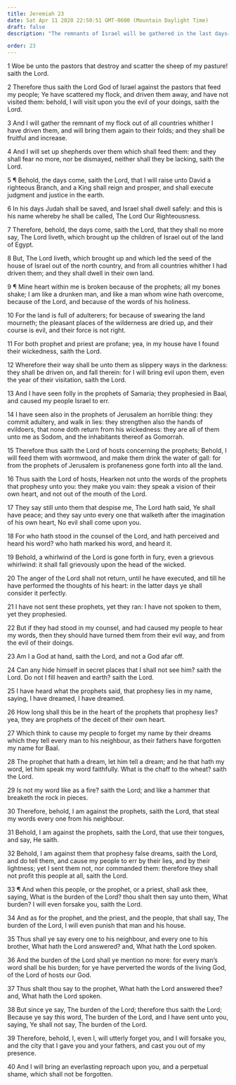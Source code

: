 ```yaml
---
title: Jeremiah 23
date: Sat Apr 11 2020 22:50:51 GMT-0600 (Mountain Daylight Time)
draft: false
description: "The remnants of Israel will be gathered in the last days—The Branch, who is the King (the Messiah), will reign in righteousness—False prophets who teach lies will be cursed."

order: 23
---
```

    
1 Woe be unto the pastors that destroy and scatter the sheep of my pasture! saith the Lord.

2 Therefore thus saith the Lord God of Israel against the pastors that feed my people; Ye have scattered my flock, and driven them away, and have not visited them: behold, I will visit upon you the evil of your doings, saith the Lord.

3 And I will gather the remnant of my flock out of all countries whither I have driven them, and will bring them again to their folds; and they shall be fruitful and increase.

4 And I will set up shepherds over them which shall feed them: and they shall fear no more, nor be dismayed, neither shall they be lacking, saith the Lord.

5 ¶ Behold, the days come, saith the Lord, that I will raise unto David a righteous Branch, and a King shall reign and prosper, and shall execute judgment and justice in the earth.

6 In his days Judah shall be saved, and Israel shall dwell safely: and this is his name whereby he shall be called, The Lord Our Righteousness.

7 Therefore, behold, the days come, saith the Lord, that they shall no more say, The Lord liveth, which brought up the children of Israel out of the land of Egypt.

8 But, The Lord liveth, which brought up and which led the seed of the house of Israel out of the north country, and from all countries whither I had driven them; and they shall dwell in their own land.

9 ¶ Mine heart within me is broken because of the prophets; all my bones shake; I am like a drunken man, and like a man whom wine hath overcome, because of the Lord, and because of the words of his holiness.

10 For the land is full of adulterers; for because of swearing the land mourneth; the pleasant places of the wilderness are dried up, and their course is evil, and their force is not right.

11 For both prophet and priest are profane; yea, in my house have I found their wickedness, saith the Lord.

12 Wherefore their way shall be unto them as slippery ways in the darkness: they shall be driven on, and fall therein: for I will bring evil upon them, even the year of their visitation, saith the Lord.

13 And I have seen folly in the prophets of Samaria; they prophesied in Baal, and caused my people Israel to err.

14 I have seen also in the prophets of Jerusalem an horrible thing: they commit adultery, and walk in lies: they strengthen also the hands of evildoers, that none doth return from his wickedness: they are all of them unto me as Sodom, and the inhabitants thereof as Gomorrah.

15 Therefore thus saith the Lord of hosts concerning the prophets; Behold, I will feed them with wormwood, and make them drink the water of gall: for from the prophets of Jerusalem is profaneness gone forth into all the land.

16 Thus saith the Lord of hosts, Hearken not unto the words of the prophets that prophesy unto you: they make you vain: they speak a vision of their own heart, and not out of the mouth of the Lord.

17 They say still unto them that despise me, The Lord hath said, Ye shall have peace; and they say unto every one that walketh after the imagination of his own heart, No evil shall come upon you.

18 For who hath stood in the counsel of the Lord, and hath perceived and heard his word? who hath marked his word, and heard it.

19 Behold, a whirlwind of the Lord is gone forth in fury, even a grievous whirlwind: it shall fall grievously upon the head of the wicked.

20 The anger of the Lord shall not return, until he have executed, and till he have performed the thoughts of his heart: in the latter days ye shall consider it perfectly.

21 I have not sent these prophets, yet they ran: I have not spoken to them, yet they prophesied.

22 But if they had stood in my counsel, and had caused my people to hear my words, then they should have turned them from their evil way, and from the evil of their doings.

23 Am I a God at hand, saith the Lord, and not a God afar off.

24 Can any hide himself in secret places that I shall not see him? saith the Lord. Do not I fill heaven and earth? saith the Lord.

25 I have heard what the prophets said, that prophesy lies in my name, saying, I have dreamed, I have dreamed.

26 How long shall this be in the heart of the prophets that prophesy lies? yea, they are prophets of the deceit of their own heart.

27 Which think to cause my people to forget my name by their dreams which they tell every man to his neighbour, as their fathers have forgotten my name for Baal.

28 The prophet that hath a dream, let him tell a dream; and he that hath my word, let him speak my word faithfully. What is the chaff to the wheat? saith the Lord.

29 Is not my word like as a fire? saith the Lord; and like a hammer that breaketh the rock in pieces.

30 Therefore, behold, I am against the prophets, saith the Lord, that steal my words every one from his neighbour.

31 Behold, I am against the prophets, saith the Lord, that use their tongues, and say, He saith.

32 Behold, I am against them that prophesy false dreams, saith the Lord, and do tell them, and cause my people to err by their lies, and by their lightness; yet I sent them not, nor commanded them: therefore they shall not profit this people at all, saith the Lord.

33 ¶ And when this people, or the prophet, or a priest, shall ask thee, saying, What is the burden of the Lord? thou shalt then say unto them, What burden? I will even forsake you, saith the Lord.

34 And as for the prophet, and the priest, and the people, that shall say, The burden of the Lord, I will even punish that man and his house.

35 Thus shall ye say every one to his neighbour, and every one to his brother, What hath the Lord answered? and, What hath the Lord spoken.

36 And the burden of the Lord shall ye mention no more: for every man’s word shall be his burden; for ye have perverted the words of the living God, of the Lord of hosts our God.

37 Thus shalt thou say to the prophet, What hath the Lord answered thee? and, What hath the Lord spoken.

38 But since ye say, The burden of the Lord; therefore thus saith the Lord; Because ye say this word, The burden of the Lord, and I have sent unto you, saying, Ye shall not say, The burden of the Lord.

39 Therefore, behold, I, even I, will utterly forget you, and I will forsake you, and the city that I gave you and your fathers, and cast you out of my presence.

40 And I will bring an everlasting reproach upon you, and a perpetual shame, which shall not be forgotten.
